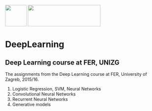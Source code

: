 <img src="https://avatars2.githubusercontent.com/u/15658638?v=4&s=400" height=70 width="70"> <img src="https://jdrch.files.wordpress.com/2013/04/python_logo_and_wordmark-svg.png" height=70 width="236">                 

# DeepLearning
## Deep Learning course at FER, UNIZG

The assignments from the Deep Learning course at FER, University of Zagreb, 2015/16.

  1. Logistic Regression, SVM, Neural Networks
  2. Convolutional Neural Networks
  3. Recurrent Neural Networks
  4. Generative models
